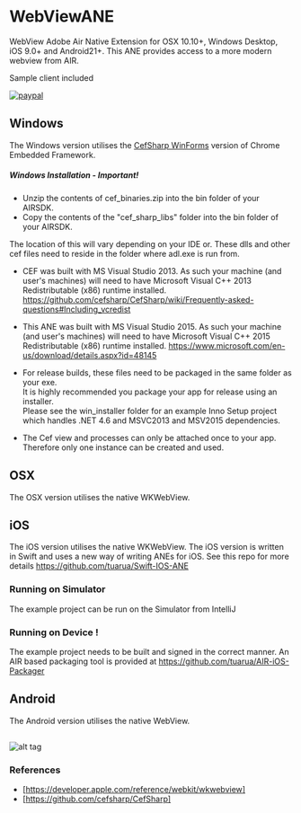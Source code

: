 
# WebViewANE 

WebView Adobe Air Native Extension for OSX 10.10+, Windows Desktop, iOS 9.0+ and Android21+.
This ANE provides access to a more modern webview from AIR.

Sample client included

[![paypal](https://www.paypalobjects.com/en_US/i/btn/btn_donateCC_LG.gif)](https://www.paypal.com/cgi-bin/webscr?cmd=_s-xclick&hosted_button_id=5UR2T52J633RC)


## Windows
The Windows version utilises the [CefSharp WinForms](https://github.com/cefsharp/CefSharp) version of Chrome Embedded Framework.

##### Windows Installation - Important!

* Unzip the contents of cef_binaries.zip into the bin folder of your AIRSDK. 
* Copy the contents of the "cef_sharp_libs" folder into the bin folder of your AIRSDK. 

The location of this will vary depending on your IDE or. These dlls and other cef files need to reside in the folder where adl.exe is run from.
* CEF was built with MS Visual Studio 2013. As such your machine (and user's machines) will need to have Microsoft Visual C++ 2013 Redistributable (x86) runtime installed. https://github.com/cefsharp/CefSharp/wiki/Frequently-asked-questions#Including_vcredist
* This ANE was built with MS Visual Studio 2015. As such your machine (and user's machines) will need to have Microsoft Visual C++ 2015 Redistributable (x86) runtime installed.
https://www.microsoft.com/en-us/download/details.aspx?id=48145

* For release builds, these files need to be packaged in the same folder as your exe.  
It is highly recommended you package your app for release using an installer.  
Please see the win_installer folder for an example Inno Setup project which handles .NET 4.6 and MSVC2013 and MSV2015 dependencies.

* The Cef view and processes can only be attached once to your app. Therefore only one instance can be created and used.

## OSX

The OSX version utilises the native WKWebView.


## iOS

The iOS version utilises the native WKWebView.
The iOS version is written in Swift and uses a new way of writing ANEs for iOS. See this repo for more details https://github.com/tuarua/Swift-IOS-ANE

### Running on Simulator

The example project can be run on the Simulator from IntelliJ

### Running on Device !

The example project needs to be built and signed in the correct manner.
An AIR based packaging tool is provided at https://github.com/tuarua/AIR-iOS-Packager

## Android

The Android version utilises the native WebView. 

##

![alt tag](https://raw.githubusercontent.com/tuarua/WebViewANE/master/screenshots/screenshot1.jpg)



### References
* [https://developer.apple.com/reference/webkit/wkwebview]
* [https://github.com/cefsharp/CefSharp]
